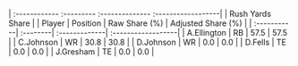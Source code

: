 | :------------ :--------- :-------------- :------------------|
|                       Rush Yards Share                      |
| Player      | Position | Raw Share (%) | Adjusted Share (%) |
| :-----------| :--------| :-------------| :------------------|
| A.Ellington | RB       | 57.5          | 57.5               |
| C.Johnson   | WR       | 30.8          | 30.8               |
| D.Johnson   | WR       | 0.0           | 0.0                |
| D.Fells     | TE       | 0.0           | 0.0                |
| J.Gresham   | TE       | 0.0           | 0.0                |